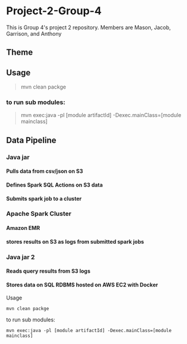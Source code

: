 # Project-2-Group-4
This is Group 4's project 2 repository.  Members are Mason, Jacob, Garrison, and Anthony

## Theme
### <Theme Goes Here>
####  <Theme Description Goes Here>

## Usage
> mvn clean packge
### to run sub modules:
> mvn exec:java -pl [module artifactId] -Dexec.mainClass=[module mainclass]

## Data Pipeline

### Java jar
#### Pulls data from csv/json on S3
#### Defines Spark SQL Actions on S3 data
#### Submits spark job to a cluster

### Apache Spark Cluster
#### Amazon EMR 
#### stores results on S3 as logs from submitted spark jobs

### Java jar 2
#### Reads query results from S3 logs
#### Stores data on SQL RDBMS hosted on AWS EC2 with Docker

Usage

    mvn clean packge

to run sub modules:

    mvn exec:java -pl [module artifactId] -Dexec.mainClass=[module mainclass]


